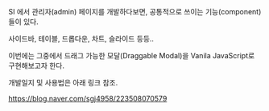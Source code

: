 SI 에서 관리자(admin) 페이지를 개발하다보면, 공통적으로 쓰이는 기능(component)들이 있다.

사이드바, 테이블, 드롭다운, 차트, 슬라이드 등등..

이번에는 그중에서 드래그 가능한 모달(Draggable Modal)을 Vanila JavaScript로 구현해보고자 한다.

개발일지 및 사용법은 아래 링크 참조.

https://blog.naver.com/sgj4958/223508070579
